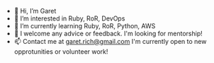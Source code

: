 - 👋 Hi, I’m Garet 
- 👀 I’m interested in Ruby, RoR, DevOps
- 🌱 I’m currently learning Ruby, RoR, Python, AWS
- 💞️ I welcome any advice or feedback. I'm looking for mentorship!
- 📫 Contact me at garet.rich@gmail.com I'm currently open to new opprotunities or volunteer work!

<!---
garet-rich/garet-rich is a ✨ special ✨ repository because its `README.md` (this file) appears on your GitHub profile.
You can click the Preview link to take a look at your changes.
--->
